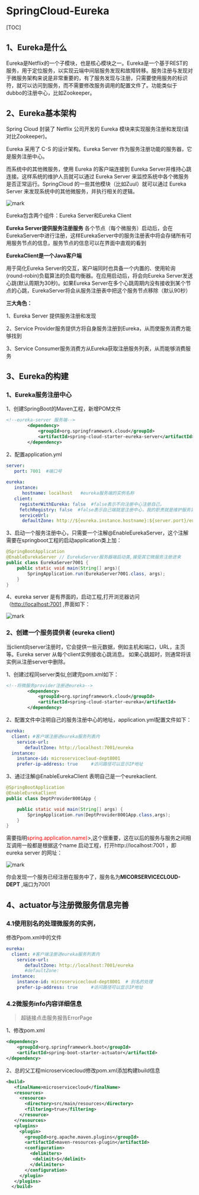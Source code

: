 # SpringCloud-Eureka

[TOC]

## 1、Eureka是什么


Eureka是Netflix的一个子模块，也是核心模块之一。Eureka是一个基于REST的服务，用于定位服务，以实现云端中间层服务发现和故障转移。服务注册与发现对于微服务架构来说是非常重要的，有了服务发现与注册，只需要使用服务的标识符，就可以访问到服务，而不需要修改服务调用的配置文件了。功能类似于dubbo的注册中心，比如Zookeeper。

## 2、Eureka基本架构

Spring Cloud 封装了 Netflix 公司开发的 Eureka 模块来实现服务注册和发现(请对比Zookeeper)。

Eureka 采用了 C-S 的设计架构。Eureka Server 作为服务注册功能的服务器，它是服务注册中心。

而系统中的其他微服务，使用 Eureka 的客户端连接到 Eureka Server并维持心跳连接。这样系统的维护人员就可以通过 Eureka Server 来监控系统中各个微服务是否正常运行。SpringCloud 的一些其他模块（比如Zuul）就可以通过 Eureka Server 来发现系统中的其他微服务，并执行相关的逻辑。

![mark](http://man.hhaxmm.cn/blog/20190619/au2Tp6zwcxGb.png)

Eureka包含两个组件：Eureka Server和Eureka Client

**Eureka Server提供服务注册服务**
各个节点（每个微服务）启动后，会在EurekaServer中进行注册，这样EurekaServer中的服务注册表中将会存储所有可用服务节点的信息，服务节点的信息可以在界面中直观的看到

**EurekaClient是一个Java客户端**

用于简化Eureka Server的交互，客户端同时也具备一个内置的、使用轮询(round-robin)负载算法的负载均衡器。在应用启动后，将会向Eureka Server发送心跳(默认周期为30秒)。如果Eureka Server在多个心跳周期内没有接收到某个节点的心跳，EurekaServer将会从服务注册表中把这个服务节点移除（默认90秒）

**三大角色：**

1、Eureka Server 提供服务注册和发现

2、Service Provider服务提供方将自身服务注册到Eureka，从而使服务消费方能够找到

3、Service Consumer服务消费方从Eureka获取注册服务列表，从而能够消费服务

## 3、Eureka的构建

### 1、Eureka服务注册中心

1、创建SpringBoot的Maven工程，新增POM文件

```xml
<!--eureka-server 服务端-->
        <dependency>
            <groupId>org.springframework.cloud</groupId>
            <artifactId>spring-cloud-starter-eureka-server</artifactId>
        </dependency>
```

2、配置application.yml

```yml
server:
   port: 7001  #端口号
   
eureka:
   instance:
      hostname: localhost   #eureka服务端的实例名称
   client:
     registerWithEureka: false  #false表示不向注册中心注册自己。
     fetchRegistry: false  #false表示自己端就是注册中心，我的职责就是维护服务实例，并不需要去检索服务
     serviceUrl:
      defaultZone: http://${eureka.instance.hostname}:${server.port}/eureka #设置与eureka server 交互的地址查询服务和注册服务都需要依赖的地址
```

3、启动一个服务注册中心，只需要一个注解@EnableEurekaServer，这个注解需要在springboot工程的启动application类上加：

```java
@SpringBootApplication
@EnableEurekaServer // EurekaServer服务器端启动类,接受其它微服务注册进来
public class EurekaServer7001 {
    public static void main(String[] args){
        SpringApplication.run(EurekaServer7001.class, args);
    }
}
```

4、eureka server 是有界面的，启动工程,打开浏览器访问（[http://localhost:7001](http://localhost:7001/) ,界面如下：

![mark](http://man.hhaxmm.cn/blog/20190620/730ruMJ29mLA.png)

### 2、创建一个服务提供者 (eureka client)

当client向server注册时，它会提供一些元数据，例如主机和端口，URL，主页等。Eureka server 从每个client实例接收心跳消息。 如果心跳超时，则通常将该实例从注册server中删除。

1、创建过程同server类似,创建完pom.xml如下：

```xml
<!--将微服务provider注册进eureka-->
        <dependency>
            <groupId>org.springframework.cloud</groupId>
            <artifactId>spring-cloud-starter-eureka</artifactId>
        </dependency>
```



2、配置文件中注明自己的服务注册中心的地址，application.yml配置文件如下：

```yml
eureka:
  client: #客户端注册进eureka服务列表内
    service-url:
       defaultZone: http://localhost:7001/eureka
  instance:
    instance-id: microservicecloud-dept8001
    prefer-ip-address: true     #访问路径可以显示IP地址
```

3、通过注解@EnableEurekaClient 表明自己是一个eurekaclient.

```java
@SpringBootApplication
@EnableEurekaClient
public class DeptProvider8001App {

    public static void main(String[] args) {
        SpringApplication.run(DeptProvider8001App.class,args);
    }
}
```

需要指明<font color='red'>spring.application.name)</font>>,这个很重要，这在以后的服务与服务之间相互调用一般都是根据这个name 启动工程，打开http://localhost:7001 ，即eureka server 的网址：

![mark](http://man.hhaxmm.cn/blog/20190620/7HIP7jcGqfIS.png)

你会发现一个服务已经注册在服务中了，服务名为**MICORSERVICECLOUD-DEPT** ,端口为7001

## 4、actuator与注册微服务信息完善

### 4.1使用别名的处理微服务的实例，

修改Ppom.xml中的文件

```yml
eureka:
  client: #客户端注册进eureka服务列表内
    service-url:
       defaultZone: http://localhost:7001/eureka
       #defaultZone: 
  instance:
    instance-id: microservicecloud-dept8001  # 别名的处理
    prefer-ip-address: true     #访问路径可以显示IP地址
```

### 4.2微服务info内容详细信息

> 超链接点击服务报告ErrorPage

1、修改pom.xml

```xml
<dependency>
    <groupId>org.springframework.boot</groupId>
    <artifactId>spring-boot-starter-actuator</artifactId>
</dependency>
```

2、总的父工程microservicecloud修改pom.xml添加构建build信息

```xml
<build>
   <finalName>microservicecloud</finalName>
   <resources>
     <resource>
       <directory>src/main/resources</directory>
       <filtering>true</filtering>
     </resource>
   </resources>
   <plugins>
     <plugin>
       <groupId>org.apache.maven.plugins</groupId>
       <artifactId>maven-resources-plugin</artifactId>
       <configuration>
         <delimiters>
          <delimit>$</delimit>
         </delimiters>
       </configuration>
     </plugin>
   </plugins>
  </build>
```

